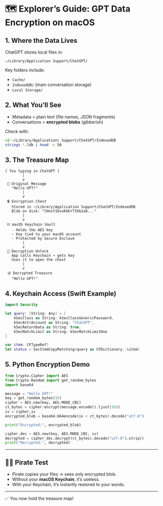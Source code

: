 
# 🗺️ Explorer’s Guide: GPT Data Encryption on macOS

## 1. Where the Data Lives
ChatGPT stores local files in:
```
~/Library/Application Support/ChatGPT/
```
Key folders include:
- `Cache/`
- `IndexedDB/` (main conversation storage)
- `Local Storage/`

## 2. What You’ll See
- Metadata = plain text (file names, JSON fragments)
- Conversations = **encrypted blobs** (gibberish)

Check with:
```bash
cd ~/Library/Application\ Support/ChatGPT/IndexedDB
strings *.ldb | head -n 50
```

## 3. The Treasure Map

```
[ You typing in ChatGPT ]
        |
        v
 📜 Original Message
   "Hello GPT!"
        |
        v
 🔒 Encryption Chest
   Stored in ~/Library/Application Support/ChatGPT/IndexedDB
   Blob on disk: "lHnsf1DxvKkE+T3Xb2a8..."
        |
        v
 ⛓️ macOS Keychain Vault
   - Holds the AES key
   - Key tied to your macOS account
   - Protected by Secure Enclave
        |
        v
 🔑 Decryption Unlock
   App calls Keychain → gets key
   Uses it to open the chest
        |
        v
 🪙 Decrypted Treasure
   "Hello GPT!"
```

## 4. Keychain Access (Swift Example)
```swift
import Security

let query: [String: Any] = [
    kSecClass as String: kSecClassGenericPassword,
    kSecAttrAccount as String: "ChatGPT",
    kSecReturnData as String: true,
    kSecMatchLimit as String: kSecMatchLimitOne
]

var item: CFTypeRef?
let status = SecItemCopyMatching(query as CFDictionary, &item)
```

## 5. Python Encryption Demo
```python
from Crypto.Cipher import AES
from Crypto.Random import get_random_bytes
import base64

message = "Hello GPT!"
key = get_random_bytes(16)
cipher = AES.new(key, AES.MODE_CBC)
ct_bytes = cipher.encrypt(message.encode().ljust(16))
iv = cipher.iv
encrypted_blob = base64.b64encode(iv + ct_bytes).decode("utf-8")

print("Encrypted:", encrypted_blob)

cipher_dec = AES.new(key, AES.MODE_CBC, iv)
decrypted = cipher_dec.decrypt(ct_bytes).decode("utf-8").strip()
print("Decrypted:", decrypted)
```

---

## 🏴‍☠️ Pirate Test
- Pirate copies your files → sees only encrypted blob.  
- Without your **macOS Keychain**, it’s useless.  
- With your Keychain, it’s instantly restored to your words.  

---

✅ You now hold the treasure map!

